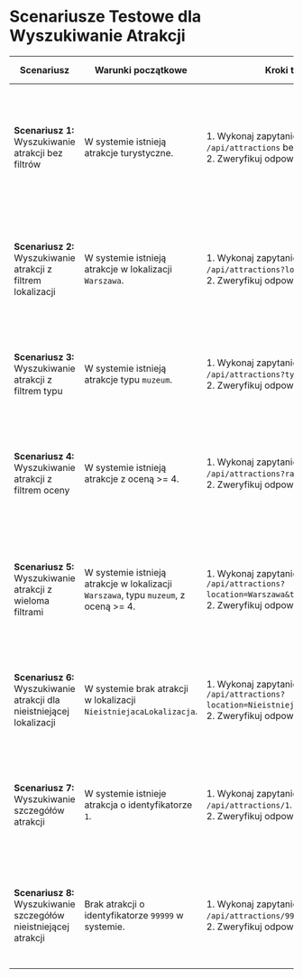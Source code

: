 
# Scenariusze Testowe dla Wyszukiwanie Atrakcji

| **Scenariusz**                                                   | **Warunki początkowe**                                            | **Kroki testowe**                                                                                                        | **Oczekiwany rezultat**                                                                                                                   |
|------------------------------------------------------------------|-------------------------------------------------------------------|--------------------------------------------------------------------------------------------------------------------------|-------------------------------------------------------------------------------------------------------------------------------------------|
| **Scenariusz 1:** Wyszukiwanie atrakcji bez filtrów              | W systemie istnieją atrakcje turystyczne.                         | 1. Wykonaj zapytanie `GET /api/attractions` bez parametrów.<br/>2. Zweryfikuj odpowiedź serwera.                         | - Kod odpowiedzi HTTP 200 (OK).<br/>- Lista wszystkich dostępnych atrakcji.<br/>- Zawiera poprawne informacje o każdej atrakcji.          |
| **Scenariusz 2:** Wyszukiwanie atrakcji z filtrem lokalizacji    | W systemie istnieją atrakcje w lokalizacji `Warszawa`.             | 1. Wykonaj zapytanie `GET /api/attractions?location=Warszawa`.<br/>2. Zweryfikuj odpowiedź serwera.                      | - Kod odpowiedzi HTTP 200 (OK).<br/>- Lista atrakcji z lokalizacji `Warszawa`.<br/>- Wszystkie wyniki mają lokalizację `Warszawa`.        |
| **Scenariusz 3:** Wyszukiwanie atrakcji z filtrem typu           | W systemie istnieją atrakcje typu `muzeum`.                        | 1. Wykonaj zapytanie `GET /api/attractions?type=muzeum`.<br/>2. Zweryfikuj odpowiedź serwera.                            | - Kod odpowiedzi HTTP 200 (OK).<br/>- Lista atrakcji typu `muzeum`.<br/>- Wszystkie wyniki mają typ `muzeum`.                             |
| **Scenariusz 4:** Wyszukiwanie atrakcji z filtrem oceny          | W systemie istnieją atrakcje z oceną >= 4.                         | 1. Wykonaj zapytanie `GET /api/attractions?rating=4`.<br/>2. Zweryfikuj odpowiedź serwera.                               | - Kod odpowiedzi HTTP 200 (OK).<br/>- Lista atrakcji z oceną >= 4.<br/>- Wszystkie wyniki mają ocenę większą lub równą 4.                 |
| **Scenariusz 5:** Wyszukiwanie atrakcji z wieloma filtrami       | W systemie istnieją atrakcje w lokalizacji `Warszawa`, typu `muzeum`, z oceną >= 4. | 1. Wykonaj zapytanie `GET /api/attractions?location=Warszawa&type=muzeum&rating=4`.<br/>2. Zweryfikuj odpowiedź serwera. | - Kod odpowiedzi HTTP 200 (OK).<br/>- Lista atrakcji spełniających wszystkie kryteria.<br/>- Wszystkie wyniki pasują do podanych filtrów. |
| **Scenariusz 6:** Wyszukiwanie atrakcji dla nieistniejącej lokalizacji | W systemie brak atrakcji w lokalizacji `NieistniejacaLokalizacja`. | 1. Wykonaj zapytanie `GET /api/attractions?location=NieistniejacaLokalizacja`.<br/>2. Zweryfikuj odpowiedź serwera.      | - Kod odpowiedzi HTTP 200 (OK).<br/>- Pusta lista wyników.<br/>- Żadne wyniki nie są zwrócone.                                            |
| **Scenariusz 7:** Wyszukiwanie szczegółów atrakcji               | W systemie istnieje atrakcja o identyfikatorze `1`.                | 1. Wykonaj zapytanie `GET /api/attractions/1`.<br/>2. Zweryfikuj odpowiedź serwera.                                      | - Kod odpowiedzi HTTP 200 (OK).<br/>- Szczegóły atrakcji o identyfikatorze `1`.<br/>- Dane zgodne z informacjami w systemie.              |
| **Scenariusz 8:** Wyszukiwanie szczegółów nieistniejącej atrakcji | Brak atrakcji o identyfikatorze `99999` w systemie.                | 1. Wykonaj zapytanie `GET /api/attractions/99999`.<br/>2. Zweryfikuj odpowiedź serwera.                                  | - Kod odpowiedzi HTTP 404 (Not Found).<br/>- Komunikat błędu o braku atrakcji z podanym identyfikatorem.                                  |
